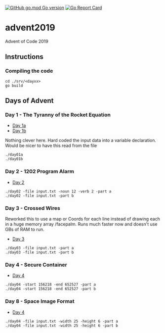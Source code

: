 [![GitHub go.mod Go version](https://img.shields.io/github/go-mod/go-version/notthehoople/advent2019?color=blueviolet)](https://golang.org/doc/go1.13) [![Go Report Card](https://goreportcard.com/badge/github.com/notthehoople/advent2019)](https://goreportcard.com/report/github.com/notthehoople/advent2019)

# advent2019
Advent of Code 2019

## Instructions

### Compiling the code

```
cd ./srv/<dayxx>
go build
```

## Days of Advent

### Day 1 - The Tyranny of the Rocket Equation

+ [Day 1a](src/day01/day01a.go)
+ [Day 1b](src/day01/day01b.go)

Nothing clever here. Hard coded the input data into a variable declaration. Would be nicer to have this read from the file
```
./day01a
./day01b
```

### Day 2 - 1202 Program Alarm

+ [Day 2](src/day02/day02.go)

```
./day02 -file input.txt -noun 12 -verb 2 -part a
./day02 -file input.txt -part b
```

### Day 3 - Crossed Wires
Reworked this to use a map or Coords for each line instead of drawing each in a huge memory array /facepalm. Runs much faster now and doesn't use GBs of RAM to run.
+ [Day 3](src/day03/day03.go)

```
./day03 -file input.txt -part a
./day03 -file input.txt -part b
```

### Day 4 - Secure Container

+ [Day 4](src/day04/day04.go)

```
./day04 -start 156218 -end 652527 -part a
./day04 -start 156218 -end 652527 -part b
```

### Day 8 - Space Image Format

+ [Day 4](src/day08/day08.go)

```
./day04 -file input.txt -width 25 -height 6 -part a
./day04 -file input.txt -width 25 -height 6 -part b
```